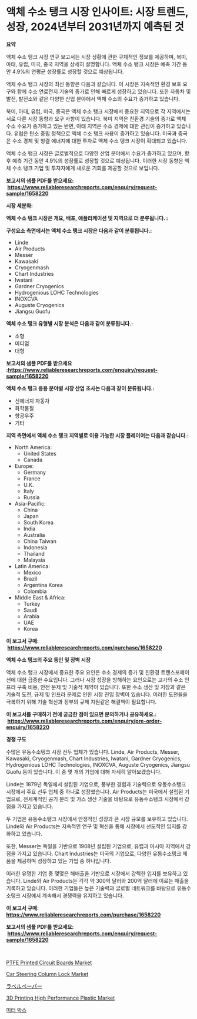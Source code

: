 <p><h1>액체 수소 탱크 시장 인사이트: 시장 트렌드, 성장, 2024년부터 2031년까지 예측된 것</h1></p><p><strong>요약</strong></p>
<p><p>액체 수소 탱크 시장 연구 보고서는 시장 상황에 관한 구체적인 정보를 제공하며, 북미, 아태, 유럽, 미국, 중국 지역을 상세히 설명합니다. 액체 수소 탱크 시장은 예측 기간 동안 4.9%의 연평균 성장률로 성장할 것으로 예상됩니다.</p><p>액체 수소 탱크 시장의 최신 동향은 다음과 같습니다. 이 시장은 지속적인 환경 보호 요구와 함께 수소 연료전지 기술의 증가로 인해 빠르게 성장하고 있습니다. 또한 자동차 및 발전, 발전소와 같은 다양한 산업 분야에서 액체 수소의 수요가 증가하고 있습니다.</p><p>북미, 아태, 유럽, 미국, 중국은 액체 수소 탱크 시장에서 중요한 지역으로 각 지역에서는 서로 다른 시장 동향과 요구 사항이 있습니다. 북미 지역은 친환경 기술의 증가로 액체 수소 수요가 증가하고 있는 반면, 아태 지역은 수소 경제에 대한 관심이 증가하고 있습니다. 유럽은 탄소 중립 정책으로 액체 수소 탱크 사용이 증가하고 있습니다. 미국과 중국은 수소 경제 및 청결 에너지에 대한 투자로 액체 수소 탱크 시장이 확대되고 있습니다.</p><p>액체 수소 탱크 시장은 글로벌적으로 다양한 산업 분야에서 수요가 증가하고 있으며, 향후 예측 기간 동안 4.9%의 성장률로 성장할 것으로 예상됩니다. 이러한 시장 동향은 액체 수소 탱크 기업 및 투자자에게 새로운 기회를 제공할 것으로 보입니다.</p></p>
<p><strong>보고서의 샘플 PDF를 받으세요: &nbsp;<a href="https://www.reliableresearchreports.com/enquiry/request-sample/1658220">https://www.reliableresearchreports.com/enquiry/request-sample/1658220</a></strong></p>
<p><strong>시장 세분화:</strong></p>
<p><strong> 액체 수소 탱크 시장은 개요, 배포, 애플리케이션 및 지역으로 더 분류됩니다. :</strong></p>
<p><strong>구성요소 측면에서는 액체 수소 탱크 시장은 다음과 같이 분류됩니다.:</strong></p>
<p><ul><li>Linde</li><li>Air Products</li><li>Messer</li><li>Kawasaki</li><li>Cryogenmash</li><li>Chart Industries</li><li>Iwatani</li><li>Gardner Cryogenics</li><li>Hydrogenious LOHC Technologies</li><li>INOXCVA</li><li>Auguste Cryogenics</li><li>Jiangsu Guofu</li></ul></p>
<p><strong> 액체 수소 탱크 유형별 시장 분석은 다음과 같이 분류됩니다.:</strong></p>
<p><ul><li>소형</li><li>미디엄</li><li>대형</li></ul></p>
<p><strong>보고서의 샘플 PDF를 받으세요 :<a href="https://www.reliableresearchreports.com/enquiry/request-sample/1658220">https://www.reliableresearchreports.com/enquiry/request-sample/1658220</a></strong></p>
<p><strong> 액체 수소 탱크 응용 분야별 시장 산업 조사는 다음과 같이 분류됩니다.:</strong></p>
<p><ul><li>신에너지 자동차</li><li>화학물질</li><li>항공우주</li><li>기타</li></ul></p>
<p><strong>지역 측면에서 액체 수소 탱크 지역별로 이용 가능한 시장 플레이어는 다음과 같습니다.:</strong></p>
<p><ul>
    <li>
        North America:
        <ul>
            <li>United States</li>
            <li>Canada</li>
        </ul>
    </li>
    <li>
        Europe:
        <ul>
            <li>Germany</li>
            <li>France</li>
            <li>U.K.</li>
            <li>Italy</li>
            <li>Russia</li>
        </ul>
    </li>
    <li>
        Asia-Pacific:
        <ul>
            <li>China</li>
            <li>Japan</li>
            <li>South Korea</li>
            <li>India</li>
            <li>Australia</li>
            <li>China Taiwan</li>
            <li>Indonesia</li>
            <li>Thailand</li>
            <li>Malaysia</li>
        </ul>
    </li>
    <li>
        Latin America:
        <ul>
            <li>Mexico</li>
            <li>Brazil</li>
            <li>Argentina Korea</li>
            <li>Colombia</li>
        </ul>
    </li>
    <li>
        Middle East & Africa:
        <ul>
            <li>Turkey</li>
            <li>Saudi</li>
            <li>Arabia</li>
            <li>UAE</li>
            <li>Korea</li>
        </ul>
    </li>
    </ul></p>
<p><strong>이 보고서 구매: &nbsp;<a href="https://www.reliableresearchreports.com/purchase/1658220">https://www.reliableresearchreports.com/purchase/1658220</a></strong></p>
<p><strong>액체 수소 탱크의 주요 동인 및 장벽 시장</strong></p>
<p><p>액체 수소 탱크 시장에서 중요한 주요 요인은 수소 경제의 증가 및 친환경 트랜스포메이션에 대한 급증한 수요입니다. 그러나 시장 성장을 방해하는 요인으로는 고가의 수소 인프라 구축 비용, 안전 문제 및 기술적 제약이 있습니다. 또한 수소 생산 및 저장과 같은 기술적 도전, 규제 및 인프라 문제로 인한 시장 진입 장벽이 있습니다. 이러한 도전들을 극복하기 위해 기술 혁신과 정부의 규제 지원같은 해결책이 필요합니다.</p></p>
<p><strong>이 보고서를 구매하기 전에 궁금한 점이 있으면 문의하거나 공유하세요.: &nbsp;<a href="https://www.reliableresearchreports.com/enquiry/pre-order-enquiry/1658220">https://www.reliableresearchreports.com/enquiry/pre-order-enquiry/1658220</a></strong></p>
<p><strong>경쟁 구도</strong></p>
<p><p>수많은 유동수소탱크 시장 선두 업체가 있습니다. Linde, Air Products, Messer, Kawasaki, Cryogenmash, Chart Industries, Iwatani, Gardner Cryogenics, Hydrogenious LOHC Technologies, INOXCVA, Auguste Cryogenics, Jiangsu Guofu 등이 있습니다. 이 중 몇 개의 기업에 대해 자세히 알아보겠습니다.</p><p>Linde는 1879년 독일에서 설립된 기업으로, 풍부한 경험과 기술력으로 유동수소탱크 시장에서 주요 선두 업체 중 하나로 성장했습니다. Air Products는 미국에서 설립된 기업으로, 전세계적인 공기 분리 및 가스 생산 기술을 바탕으로 유동수소탱크 시장에서 강점을 가지고 있습니다.</p><p>두 기업은 유동수소탱크 시장에서 안정적인 성장과 큰 시장 규모를 보유하고 있습니다. Linde와 Air Products는 지속적인 연구 및 혁신을 통해 시장에서 선도적인 입지를 강화하고 있습니다.</p><p>또한, Messer는 독일을 기반으로 1908년 설립된 기업으로, 유럽과 아시아 지역에서 강점을 가지고 있습니다. Chart Industries는 미국의 기업으로, 다양한 유동수소탱크 제품을 제공하며 성장하고 있는 기업 중 하나입니다.</p><p>이러한 유명한 기업 중 몇몇은 해매출을 기반으로 시장에서 강력한 입지를 보유하고 있습니다. Linde와 Air Products는 각각 약 300억 달러와 200억 달러에 이르는 매출을 기록하고 있습니다. 이러한 기업들은 높은 기술력과 글로벌 네트워크를 바탕으로 유동수소탱크 시장에서 계속해서 경쟁력을 유지하고 있습니다.</p></p>
<p><strong>이 보고서 구매: &nbsp; <a href="https://www.reliableresearchreports.com/purchase/1658220">https://www.reliableresearchreports.com/purchase/1658220</a></strong></p>
<p><strong>보고서의 샘플 PDF를 받으세요: &nbsp;<a href="https://www.reliableresearchreports.com/enquiry/request-sample/1658220">https://www.reliableresearchreports.com/enquiry/request-sample/1658220</a></strong><strong></strong></p>
<p>&nbsp;</p>
<p><p><a href="https://github.com/sofayahoo2023/Market-Research-Report-List-3/blob/main/ptfe-printed-circuit-boards-market.md">PTFE Printed Circuit Boards Market</a></p><p><a href="https://issuu.com/reportprime-2/docs/car-steering-column-lock-market-size-2030.pptx">Car Steering Column Lock Market</a></p><p><a href="https://github.com/vhemk0794148/Market-Research-Report-List-1/blob/main/542272413274.md">ラベルペーパー</a></p><p><a href="https://cat-emmental-94b.notion.site/3D-Printing-High-Performance-Plastic-Market-Research-Report-Provides-thorough-Industry-Overview-whi-06b4d1c09d3b4e209c9c0fa1b4c3294c">3D Printing High Performance Plastic Market</a></p><p><a href="https://github.com/FelipeGrrady654556/Market-Research-Report-List-1/blob/main/643442512174.md">미터 박스</a></p></p>